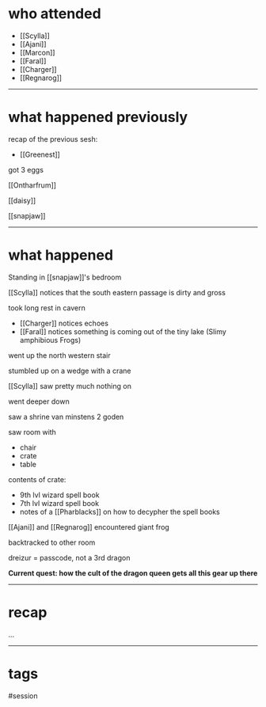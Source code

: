 # who attended

- [[Scylla]]
- [[Ajani]]
- [[Marcon]]
- [[Faral]]
- [[Charger]]
- [[Regnarog]]

---
# what happened previously

recap of the previous sesh: 
- [[Greenest]]

got 3 eggs

[[Ontharfrum]]

[[daisy]]

[[snapjaw]]

---
# what happened

Standing in [[snapjaw]]'s bedroom 

[[Scylla]] notices that the south eastern passage is dirty and gross

took long rest in cavern
- [[Charger]] notices echoes
- [[Faral]] notices something is coming out of the tiny lake (Slimy amphibious Frogs)

went up the north western stair

stumbled up on a wedge with a crane

[[Scylla]] saw pretty much nothing on 

went deeper down

saw a shrine van minstens 2 goden

saw room with 
- chair
- crate
- table

contents of crate:
- 9th lvl wizard spell book
- 7th lvl wizard spell book
- notes of a [[Pharblacks]] on how to decypher the spell books

[[Ajani]] and [[Regnarog]] encountered giant frog

backtracked to other room 

dreizur = passcode, not a 3rd dragon

**Current quest: how the cult of the dragon queen gets all this gear up there**





---
# recap

...

---
# tags

#session